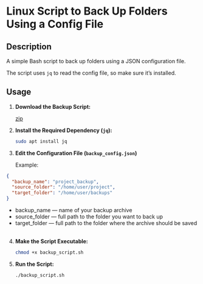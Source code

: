 # Linux Script to Back Up Folders Using a Config File

## Description

A simple Bash script to back up folders using a JSON configuration file.  

The script uses `jq` to read the config file, so make sure it’s installed.

## Usage

1. **Download the Backup Script:**  

   [zip](https://github.com/shatakratu/bash-backup-script/archive/refs/heads/main.zip)


2. **Install the Required Dependency (`jq`):**
   ```bash
   sudo apt install jq
   ```

3. **Edit the Configuration File (`backup_config.json`)**

   Example:
```json
{
  "backup_name": "project_backup",
  "source_folder": "/home/user/project",
  "target_folder": "/home/user/backups"
}
```
- backup_name — name of your backup archive
- source_folder — full path to the folder you want to back up
- target_folder — full path to the folder where the archive should be saved  
&nbsp;

4. **Make the Script Executable:**
   ```bash
   chmod +x backup_script.sh
   ```

5. **Run the Script:**
   ```bash
   ./backup_script.sh
   ```